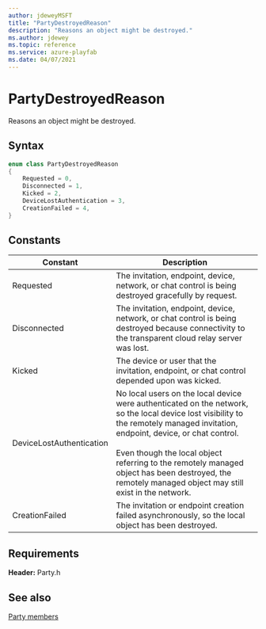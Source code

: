 ```yaml
---
author: jdeweyMSFT
title: "PartyDestroyedReason"
description: "Reasons an object might be destroyed."
ms.author: jdewey
ms.topic: reference
ms.service: azure-playfab
ms.date: 04/07/2021
---
```


# PartyDestroyedReason  

Reasons an object might be destroyed.    

## Syntax  
  
```cpp
enum class PartyDestroyedReason    
{  
    Requested = 0,  
    Disconnected = 1,  
    Kicked = 2,  
    DeviceLostAuthentication = 3,  
    CreationFailed = 4,  
}  
```  
  
## Constants  
  
| Constant | Description |
| --- | --- |
| Requested | The invitation, endpoint, device, network, or chat control is being destroyed gracefully by request. |  
| Disconnected | The invitation, endpoint, device, network, or chat control is being destroyed because connectivity to the transparent cloud relay server was lost. |  
| Kicked | The device or user that the invitation, endpoint, or chat control depended upon was kicked. |  
| DeviceLostAuthentication | No local users on the local device were authenticated on the network, so the local device lost visibility to the remotely managed invitation, endpoint, device, or chat control.<br/><br/> Even though the local object referring to the remotely managed object has been destroyed, the remotely managed object may still exist in the network. |  
| CreationFailed | The invitation or endpoint creation failed asynchronously, so the local object has been destroyed. |  
  
  
## Requirements  
  
**Header:** Party.h
  
## See also  
[Party members](../party_members.md)  

  
  
